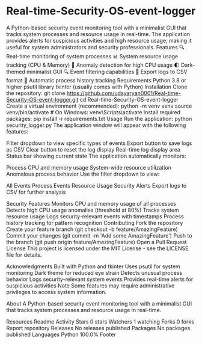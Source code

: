 # Real-time-Security-OS-event-logger
A Python-based security event monitoring tool with a minimalist GUI that tracks system processes and resource usage in real-time. The application provides alerts for suspicious activities and high resource usage, making it useful for system administrators and security professionals.
Features
🔍 Real-time monitoring of system processes
📊 System resource usage tracking (CPU & Memory)
🚨 Anomaly detection for high CPU usage
🌓 Dark-themed minimalist GUI
🔍 Event filtering capabilities
📁 Export logs to CSV format
🔄 Automatic process history tracking
Requirements
Python 3.8 or higher
psutil library
tkinter (usually comes with Python)
Installation
Clone the repository:
git clone https://github.com/udayaryan0001/Real-time-Security-OS-event-logger.git
cd Real-time-Security-OS-event-logger
Create a virtual environment (recommended):
python -m venv venv
source venv/bin/activate  # On Windows: venv\Scripts\activate
Install required packages:
pip install -r requirements.txt
Usage
Run the application:
python security_logger.py
The application window will appear with the following features:

Filter dropdown to view specific types of events
Export button to save logs as CSV
Clear button to reset the log display
Real-time log display area
Status bar showing current state
The application automatically monitors:

Process CPU and memory usage
System-wide resource utilization
Anomalous process behavior
Use the filter dropdown to view:

All Events
Process Events
Resource Usage
Security Alerts
Export logs to CSV for further analysis

Security Features
Monitors CPU and memory usage of all processes
Detects high CPU usage anomalies (threshold at 80%)
Tracks system resource usage
Logs security-relevant events with timestamps
Process history tracking for pattern recognition
Contributing
Fork the repository
Create your feature branch (git checkout -b feature/AmazingFeature)
Commit your changes (git commit -m 'Add some AmazingFeature')
Push to the branch (git push origin feature/AmazingFeature)
Open a Pull Request
License
This project is licensed under the MIT License - see the LICENSE file for details.

Acknowledgments
Built with Python and tkinter
Uses psutil for system monitoring
Dark theme for reduced eye strain
Detects unusual process behavior
Logs security-relevant system events
Provides real-time alerts for suspicious activities
Note
Some features may require administrative privileges to access system information.

About
A Python-based security event monitoring tool with a minimalist GUI that tracks system processes and resource usage in real-time.

Resources
 Readme
 Activity
Stars
 0 stars
Watchers
 1 watching
Forks
 0 forks
Report repository
Releases
No releases published
Packages
No packages published
Languages
Python
100.0%
Footer

